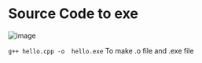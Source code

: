 # Source Code to exe

![image](https://github.com/fahimalshihab/Reverse-Engineering/assets/97816146/8b289b0b-aa62-4352-b66f-da0687265d2f)

``` g++ hello.cpp -o  hello.exe ```
To make .o file and .exe file

